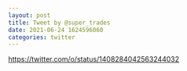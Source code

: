 ```yaml
--- 
layout: post 
title: Tweet by @super_trades 
date: 2021-06-24 1624596060 
categories: twitter 
--- 
```

https://twitter.com/o/status/1408284042563244032